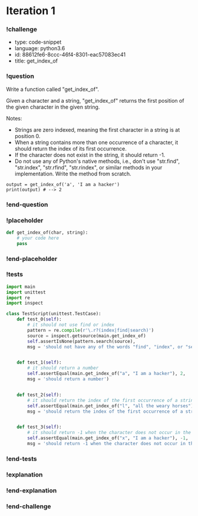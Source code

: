 # Iteration 1

### !challenge

* type: code-snippet
* language: python3.6
* id: 88612fe6-8ccc-46f4-8301-eac57083ec41
* title: get_index_of

### !question

Write a function called "get_index_of".

Given a character and a string, "get_index_of" returns the first position of the given character in the given string.

Notes:
* Strings are zero indexed, meaning the first character in a string is at position 0.
* When a string contains more than one occurrence of a character, it should return the index of its first occurrence.
* If the character does not exist in the string, it should return -1.
* Do not use any of Python's native methods, i.e., don't use "str.find", "str.index", "str.rfind", "str.rindex",  or similar methods in your implementation. Write the method from scratch.

```
output = get_index_of('a', 'I am a hacker')
print(output) # --> 2
```

### !end-question

### !placeholder

```python
def get_index_of(char, string):
    # your code here
    pass


```

### !end-placeholder

### !tests

```python
import main
import unittest
import re
import inspect

class TestScript(unittest.TestCase):
    def test_0(self):
        # it should not use find or index
        pattern = re.compile(r'\.r?(index|find|search)')
        source = inspect.getsource(main.get_index_of)
        self.assertIsNone(pattern.search(source),
        msg = 'should not have any of the words "find", "index", or "search" in the function')


    def test_1(self):
        # it should return a number
        self.assertEqual(main.get_index_of("a", "I am a hacker"), 2,
        msg = 'should return a number')


    def test_2(self):
        # it should return the index of the first occurrence of a string
        self.assertEqual(main.get_index_of("l", "all the weary horses"), 1,
        msg = 'should return the index of the first occurrence of a string')


    def test_3(self):
        # it should return -1 when the character does not occur in the string
        self.assertEqual(main.get_index_of("x", "I am a hacker"), -1,
        msg = 'should return -1 when the character does not occur in the string')

```

### !end-tests

### !explanation

### !end-explanation

### !end-challenge
